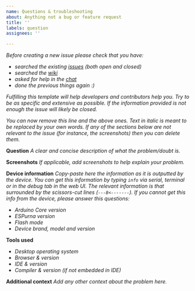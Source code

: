 ```yaml
---
name: Questions & troubleshooting
about: Anything not a bug or feature request
title: ''
labels: question
assignees: ''

---
```


*Before creating a new issue please check that you have:*

* *searched the existing [issues](https://github.com/xoseperez/espurna/issues) (both open and closed)*
* *searched the [wiki](https://github.com/xoseperez/espurna/wiki)*
* *asked for help in the [chat](https://gitter.im/tinkerman-cat/espurna)*
* *done the previous things again :)*

*Fulfilling this template will help developers and contributors help you. Try to be as specific and extensive as possible. If the information provided is not enough the issue will likely be closed.*

*You can now remove this line and the above ones. Text in italic is meant to be replaced by your own words. If any of the sections below are not relevant to the issue (for instance, the screenshots) then you can delete them.*

**Question**
*A clear and concise description of what the problem/doubt is.*

**Screenshots**
*If applicable, add screenshots to help explain your problem.*

**Device information**
*Copy-paste here the information as it is outputted by the device. You can get this information by typing `info` via serial, terminal or in the debug tab in the web UI. The relevant information is that surrounded by the scissors-cut lines (`---8<-------`).*
*If you cannot get this info from the device, please answer this questions:*
* *Arduino Core version*
* *ESPurna version*
* *Flash mode*
* *Device brand, model and version*

**Tools used**
* *Desktop operating system*
* *Browser & version*
* *IDE & version*
* *Compiler & version (if not embedded in IDE)*

**Additional context**
*Add any other context about the problem here.*
